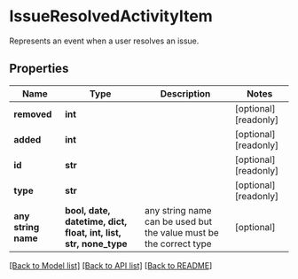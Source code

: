 # IssueResolvedActivityItem

Represents an event when a user resolves an issue.

## Properties
Name | Type | Description | Notes
------------ | ------------- | ------------- | -------------
**removed** | **int** |  | [optional] [readonly] 
**added** | **int** |  | [optional] [readonly] 
**id** | **str** |  | [optional] [readonly] 
**type** | **str** |  | [optional] [readonly] 
**any string name** | **bool, date, datetime, dict, float, int, list, str, none_type** | any string name can be used but the value must be the correct type | [optional]

[[Back to Model list]](../README.md#documentation-for-models) [[Back to API list]](../README.md#documentation-for-api-endpoints) [[Back to README]](../README.md)


